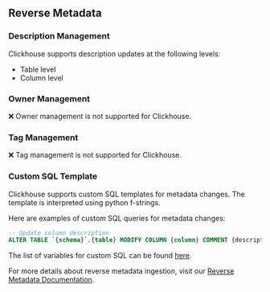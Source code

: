 ## Reverse Metadata

### Description Management

Clickhouse supports description updates at the following levels:
- Table level
- Column level

### Owner Management

❌ Owner management is not supported for Clickhouse.

### Tag Management

❌ Tag management is not supported for Clickhouse.

### Custom SQL Template

Clickhouse supports custom SQL templates for metadata changes. The template is interpreted using python f-strings.

Here are examples of custom SQL queries for metadata changes:

```sql
-- Update column description
ALTER TABLE `{schema}`.{table} MODIFY COLUMN {column} COMMENT {description};
```

The list of variables for custom SQL can be found [here](/connectors/ingestion/workflows/reverse-metadata#custom-sql-template).

For more details about reverse metadata ingestion, visit our [Reverse Metadata Documentation](/connectors/ingestion/workflows/reverse-metadata).
